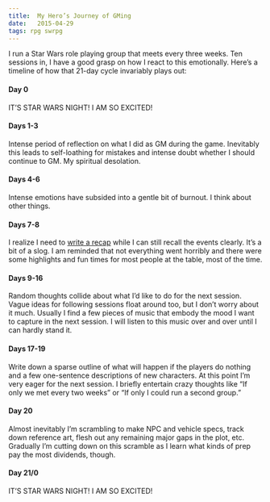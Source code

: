 ```yaml
---
title:  My Hero’s Journey of GMing
date:   2015-04-29
tags: rpg swrpg
---
```


I run a Star Wars role playing group that meets every three weeks. Ten sessions in, I have a good grasp on how I react to this emotionally. Here’s a timeline of how that 21-day cycle invariably plays out:

#### Day 0
IT’S STAR WARS NIGHT! I AM SO EXCITED!

#### Days 1-3
Intense period of reflection on what I did as GM during the game. Inevitably this leads to self-loathing for mistakes and intense doubt whether I should continue to GM. My spiritual desolation.

#### Days 4-6
Intense emotions have subsided into a gentle bit of burnout. I think about other things.

#### Days 7-8
I realize I need to [write a recap](https://never-tell-me-the-odds.obsidianportal.com/adventure-log) while I can still recall the events clearly. It’s a bit of a slog. I am reminded that not everything went horribly and there were some highlights and fun times for most people at the table, most of the time.

#### Days 9-16
Random thoughts collide about what I’d like to do for the next session. Vague ideas for following sessions float around too, but I don’t worry about it much. Usually I find a few pieces of music that embody the mood I want to capture in the next session. I will listen to this music over and over until I can hardly stand it.

#### Days 17-19
Write down a sparse outline of what will happen if the players do nothing and a few one-sentence descriptions of new characters. At this point I’m very eager for the next session. I briefly entertain crazy thoughts like “If only we met every two weeks” or “If only I could run a second group.”

#### Day 20
Almost inevitably I’m scrambling to make NPC and vehicle specs, track down reference art, flesh out any remaining major gaps in the plot, etc. Gradually I’m cutting down on this scramble as I learn what kinds of prep pay the most dividends, though.

#### Day 21/0
IT’S STAR WARS NIGHT! I AM SO EXCITED!